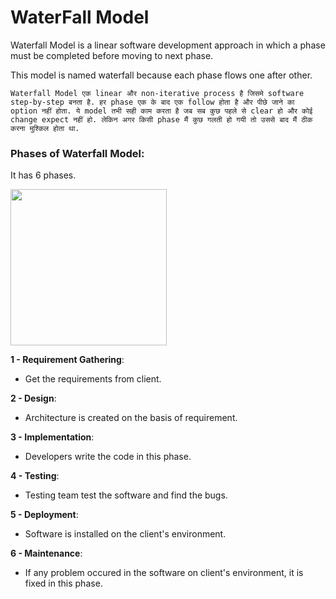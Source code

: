 # WaterFall Model

Waterfall Model is a linear software development approach in which a phase must be completed before moving to next phase.

This model is named waterfall because each phase flows one after other.

```Waterfall Model एक linear और non-iterative process है जिसमे software step-by-step बनता है. हर phase एक के बाद एक follow होता है और पीछे जाने का option नहीं होता. ये model तभी सही काम करता है जब सब कुछ पहले से clear हो और कोई change expect नहीं हो. लेकिन अगर किसी phase मैं कुछ गलती हो गयी तो उससे बाद मैं ठीक करना मुश्किल होता था.```

### Phases of Waterfall Model:

It has 6 phases.

<img src="https://drive.google.com/uc?export=view&id=1SQ5NjFL2PB2h6ALCX8yaevkUd3ZHgJPG" height=250 weight=250>

**1 - Requirement Gathering**:
- Get the requirements from client.

**2 - Design**:
- Architecture is created on the basis of requirement.

**3 - Implementation**:
- Developers write the code in this phase.

**4 - Testing**:
- Testing team test the software and find the bugs.

**5 - Deployment**:
- Software is installed on the client's environment.

**6 - Maintenance**:
- If any problem occured in the software on client's environment, it is fixed in this phase.

